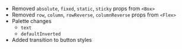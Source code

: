 - Removed `absolute`, `fixed`, `static`, `sticky` props from `<Box>`
- Removed `row`, `column`, `rowReverse`, `columnReverse` props from `<Flex>`
- Palette changes
  - `text`
  - `defaultInverted`
- Added transition to button styles
